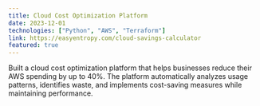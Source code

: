 ```yaml
---
title: Cloud Cost Optimization Platform
date: 2023-12-01
technologies: ["Python", "AWS", "Terraform"]
link: https://easyentropy.com/cloud-savings-calculator
featured: true
---
```


Built a cloud cost optimization platform that helps businesses reduce their AWS spending by up to 40%. The platform automatically analyzes usage patterns, identifies waste, and implements cost-saving measures while maintaining performance.
